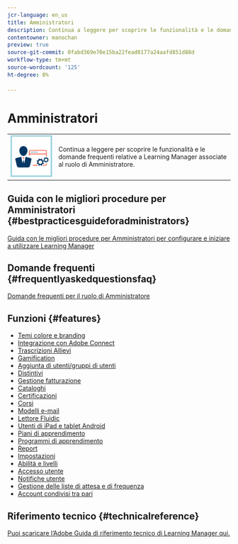 ```yaml
---
jcr-language: en_us
title: Amministratori
description: Continua a leggere per scoprire le funzionalità e le domande frequenti relative a Learning Manager associate al ruolo di Amministratore.
contentowner: manochan
preview: true
source-git-commit: 0fabd369e70e15ba22fead0177a24aafd851d88d
workflow-type: tm+mt
source-wordcount: '125'
ht-degree: 0%

---
```




# Amministratori

<table> 
 <tbody>
  <tr> 
   <td><img src="assets/administrator2.png"></td> 
   <td><p>Continua a leggere per scoprire le funzionalità e le domande frequenti relative a Learning Manager associate al ruolo di Amministratore. </p></td> 
  </tr> 
 </tbody>
</table>

## Guida con le migliori procedure per Amministratori {#bestpracticesguideforadministrators}

[Guida con le migliori procedure per Amministratori per configurare e iniziare a utilizzare Learning Manager](administrators/getting-started.md)

## Domande frequenti {#frequentlyaskedquestionsfaq}

[Domande frequenti per il ruolo di Amministratore](administrators/frequently-asked-questions-for-administrators.md)

## Funzioni {#features}

* [Temi colore e branding](administrators/feature-summary/themes.md)
* [Integrazione con Adobe Connect](administrators/feature-summary/adobeconnect-integration.md)
* [Trascrizioni Allievi](/help/migrated/administrators/feature-summary/learner-transcripts.md)
* [Gamification](administrators/feature-summary/gamification.md)
* [Aggiunta di utenti/gruppi di utenti](administrators/feature-summary/add-users-user-groups.md)
* [Distintivi](administrators/feature-summary/badges.md)
* [Gestione fatturazione](administrators/feature-summary/billing-management.md)
* [Cataloghi](administrators/feature-summary/catalogs.md)
* [Certificazioni](administrators/feature-summary/certifications.md)
* [Corsi](administrators/feature-summary/courses.md)
* [Modelli e-mail](administrators/feature-summary/email-templates.md)
* [Lettore Fluidic](administrators/feature-summary/fluidic-player.md)
* [Utenti di iPad e tablet Android](administrators/feature-summary/ipad-android-tablet-users.md)
* [Piani di apprendimento](administrators/feature-summary/learning-plans.md)
* [Programmi di apprendimento](administrators/feature-summary/learning-programs.md)
* [Report](administrators/feature-summary/reports.md)
* [Impostazioni](administrators/feature-summary/settings.md)
* [Abilità e livelli](administrators/feature-summary/skills-levels.md)
* [Accesso utente](administrators/feature-summary/user-login.md)
* [Notifiche utente](administrators/feature-summary/user-notifications.md)
* [Gestione delle liste di attesa e di frequenza](administrators/feature-summary/waitlist-attendance-management.md)
* [Account condivisi tra pari](administrators/feature-summary/peer-account.md)

## Riferimento tecnico {#technicalreference}

[Puoi scaricare l’Adobe Guida di riferimento tecnico di Learning Manager qui.](assets/technicaloverview.pdf)
